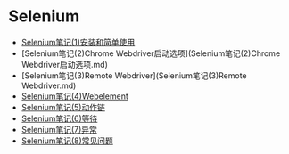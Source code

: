 # Selenium

- [Selenium笔记(1)安装和简单使用](Selenium笔记(1)安装和简单使用.md)
- [Selenium笔记(2)Chrome Webdriver启动选项](Selenium笔记(2)Chrome Webdriver启动选项.md)
- [Selenium笔记(3)Remote Webdriver](Selenium笔记(3)Remote Webdriver.md)
- [Selenium笔记(4)Webelement](Selenium笔记(4)Webelement.md)
- [Selenium笔记(5)动作链](Selenium笔记(5)动作链.md)
- [Selenium笔记(6)等待](Selenium笔记(6)等待.md)
- [Selenium笔记(7)异常](Selenium笔记(7)异常.md)
- [Selenium笔记(8)常见问题](Selenium笔记(8)常见问题.md)

